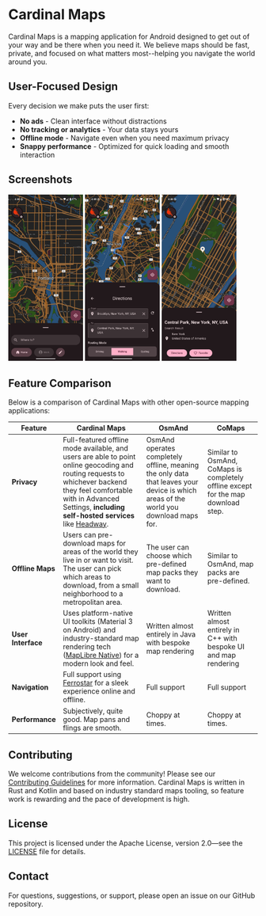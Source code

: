 # Cardinal Maps

Cardinal Maps is a mapping application for Android designed to get out of your way and be there when you need it. We believe maps should be fast, private, and focused on what matters most--helping you navigate the world around you.

## User-Focused Design

Every decision we make puts the user first:
- **No ads** - Clean interface without distractions
- **No tracking or analytics** - Your data stays yours
- **Offline mode** - Navigate even when you need maximum privacy
- **Snappy performance** - Optimized for quick loading and smooth interaction

## Screenshots

<img src="assets/screenshot_basemap.png" width="30%" alt="Basemap view" style="padding: 0; margin: 0;"> <img src="assets/screenshot_directions.png" width="30%" alt="Directions view" style="padding: 0; margin: 0;"> <img src="assets/screenshot_place_card.png" width="30%" alt="Place card view" style="padding: 0; margin: 0;">

## Feature Comparison

Below is a comparison of Cardinal Maps with other open-source mapping applications:

| Feature | Cardinal Maps | OsmAnd | CoMaps |
|---------|---------------|--------|--------------|
| **Privacy** | Full-featured offline mode available, and users are able to point online geocoding and routing requests to whichever backend they feel comfortable with in Advanced Settings, **including self-hosted services** like [Headway](https://github.com/headwaymaps/headway). | OsmAnd operates completely offline, meaning the only data that leaves your device is which areas of the world you download maps for. | Similar to OsmAnd, CoMaps is completely offline except for the map download step. |
| **Offline Maps** | Users can pre-download maps for areas of the world they live in or want to visit. The user can pick which areas to download, from a small neighborhood to a metropolitan area. | The user can choose which pre-defined map packs they want to download. | Similar to OsmAnd, map packs are pre-defined. |
| **User Interface** | Uses platform-native UI toolkits (Material 3 on Android) and industry-standard map rendering tech ([MapLibre Native](https://github.com/maplibre/maplibre-native)) for a modern look and feel. | Written almost entirely in Java with bespoke map rendering | Written almost entirely in C++ with bespoke UI and map rendering |
| **Navigation** | Full support using [Ferrostar](https://github.com/stadiamaps/ferrostar) for a sleek experience online and offline. | Full support | Full support |
| **Performance** | Subjectively, quite good. Map pans and flings are smooth. | Choppy at times. | Choppy at times. |

## Contributing

We welcome contributions from the community! Please see our [Contributing Guidelines](CONTRIBUTING.md) for more information. Cardinal Maps is written in Rust and Kotlin and based on industry standard maps tooling, so feature work is rewarding and the pace of development is high.

## License

This project is licensed under the Apache License, version 2.0—see the [LICENSE](LICENSE) file for details.

## Contact

For questions, suggestions, or support, please open an issue on our GitHub repository.
